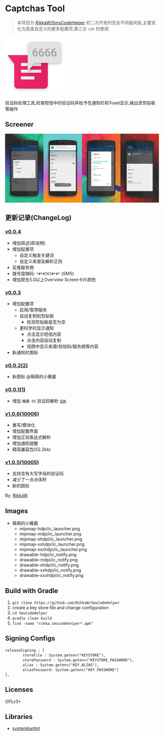 Captchas Tool
===============

> 本项目为 [RikkaW/SmsCodeHelper](https://github.com/RikkaW/SmsCodeHelper) 的二次开发的完全不同画风版,主要变化为高度自定义的更多配置项,第三方 `sdk` 的使用

![](./app/src/main/res/mipmap-xxxhdpi/ic_launcher.png)

验证码处理工具,检查短信中的验证码并给予在通知栏和Toast显示,输出至剪贴板等操作


## Screener

![](./Screener/20151225191021.png)

## 更新记录(ChangeLog)
### [v0.0.4]()
* 增加简述(即说明)
* 增加配置项
	- 自定义触发关键词
	- 自定义来源及解析正则
* 反推服务商
* 拨号盘暗码: `*#*#767#*#*`  (SMS)
* 增加原生5.0以上Overview Screen卡片颜色

### [v0.0.3](./apk/me.gitai.smscodehelper-release-c3-v0.0.3.apk)
* 增加配置项
	- 启用/暂停服务
	- 自动复制到剪贴板
		* 检测剪贴板是否为空
	- 更科学的显示通知
		* 点击显示短信内容
		* 点击内容自动复制
		* 视图中显示来源/校验码/服务商等内容
* 新通知栏图标

### [v0.0.2(2)](./apk/me.gitai.smscodehelper-release-c2-v0.0.2-t12261829.apk)

* 新图标 @萌萌的小雅酱

### [v0.0.1(1)](./apk/me.gitai.smscodehelper-release-c1-v0.0.1-t12251854.apk)

* 增加 `魔趣 OS` 验证码解析 [`SDK`](http://opengrok.mokeedev.com/mkl-mr1/xref/external/mokee/MoKeeSDKs/libMoKeeCloud/libMoKeeCloud.jar)

### [v1.0.6(10006)](./apk/rikka.smscodehelper-release-c10006-v1.0.6-t12131130.apk)

* 重写/模块化
* 增加配置界面
* 增加正则表达式解析
* 增加通知提醒
* 精简兼容包(52.2kb)

### [v1.0.5(10005)](https://github.com/RikkaW/SmsCodeHelper)

* 支持含有大写字母的验证码
* 减少了一点点体积
* 新的图标

By:  [RikkaW](https://github.com/RikkaW)

## Images

- 萌萌的小雅酱
	+ mipmap-hdpi/ic_launcher.png
	+ mipmap-mdpi/ic_launcher.png
	+ mipmap-xhdpi/ic_launcher.png
	+ mipmap-xxhdpi/ic_launcher.png
	+ mipmap-xxxhdpi/ic_launcher.png
	+ drawable-hdpi/ic_notify.png
	+ drawable-mdpi/ic_notify.png
	+ drawable-xhdpi/ic_notify.png
	+ drawable-xxhdpi/ic_notify.png
	+ drawable-xxxhdpi/ic_notify.png

## Build with Gradle

1. `git clone https://github.com/RikkaW/SmsCodeHelper`
2.  create a key store file and change configuration
3. `cd SmsCodeHelper`
4. `gradle clean build`
5. `find -name "rikka.smscodehelper*.apk"`

## Signing Configs
```
releaseSigning : [
        storeFile : System.getenv("KEYSTORE"),
        storePassword : System.getenv("KEYSTORE_PASSWORD"),
        alias : System.getenv("KEY_ALIAS"),
        aliasPassword: System.getenv("KEY_PASSWORD")
],
```

## Licenses

GPLv3+

## Libraries

- [systembartint](https://github.com/jgilfelt/SystemBarTint)
